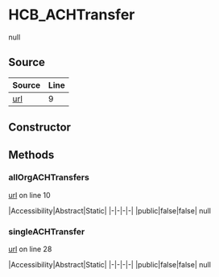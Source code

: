 # HCB_ACHTransfer

null
## Source
|Source|Line|
|-|-|
|[url](https://github.com/devramsean0/hcb.js/blob/4bedef3/src/api_endpoints/ACH_transfer.ts#L9)|9|
## Constructor
## Methods
### allOrgACHTransfers
[url](https://github.com/devramsean0/hcb.js/blob/4bedef3/src/api_endpoints/ACH_transfer.ts#L10) on line 10  

|Accessibility|Abstract|Static|
|-|-|-|-|
|public|false|false|
null

### singleACHTransfer
[url](https://github.com/devramsean0/hcb.js/blob/4bedef3/src/api_endpoints/ACH_transfer.ts#L28) on line 28  

|Accessibility|Abstract|Static|
|-|-|-|-|
|public|false|false|
null
